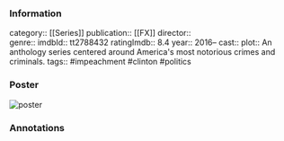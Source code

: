 ### Information
category:: [[Series]]
publication:: [[FX]]
director::  
genre:: 
imdbId:: tt2788432
ratingImdb:: 8.4
year:: 2016–
cast:: 
plot:: An anthology series centered around America's most notorious crimes and criminals.
tags:: #impeachment #clinton #politics


### Poster
![poster](https://m.media-amazon.com/images/M/MV5BMGExZjgzNzktNzUwYS00ZDgxLWFlMTktMzZhOWQxMGM0N2VkXkEyXkFqcGdeQXVyMTkxNjUyNQ@@._V1_SX300.jpg)


### Annotations
